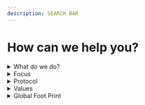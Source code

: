 ```yaml
---
description: SEARCH BAR
---
```


# How can we help you?

<details>

<summary>What do we do?</summary>

Moseiki is an innovative web3 platform that revolutionizes social media by empowering users to reclaim ownership of their online identity and enjoy a more meaningful and fulfilling experience. Our team is dedicated to creating a thriving community where technology enhances people's lives, making the internet safer, more equitable, more just and more enjoyable. Briefly, we are on a mission to create a user-centric and decentralized social media platform where people are the true owners of the content they created.\
\
Join us on this exciting journey of digital empowerment to discover a whole new world of social media!

</details>

<details>

<summary>Focus</summary>

At Moseiki, we're all about putting the power back in the hands of the people and supporting their creativity with advanced tools for them to reach limitless possibilities. Our focus is on creating a fun and fair social media experience combining user friendly interfaces of Web2 apps with the capabilities of Web3 technologies where users can truly own and control their digital identities and content.

</details>

<details>

<summary>Protocol</summary>

Moseiki is a decentralized social media platform that prioritizes user privacy and empowerment. Our blockchain technology allows users to own and monetize their data. This way we’re appreciating the value they created. Moseiki offers unique features such as NFTs, Social Finance, Daily Apps, Monetization, and Digital Identities. We are committed to transparency and security, and actively seek user input on platform decisions through community voting. Developers are more than welcome to contribute to Moseiki's growth.

</details>

<details>

<summary>Values</summary>

Moseiki is a social media platform that empowers users, promotes fairness and security, fosters innovation, and leverages cutting-edge technologies like blockchain. We believe in putting our users first and creating a more equitable and inclusive social media landscape.

</details>

<details>

<summary>Global Foot Print</summary>

We celebrate diversity and inclusion. We are dedicated to creating a welcoming environment where everyone is valued and respected. The end game is to shape the future of social media. It’s a task we can’t achieve without your contribution.

Together, we can rewrite the rules and create a digital world that puts people first, co-existing with digital tools to support them.

Join us in this journey to create a mosaic of creativity, transformation, constant curiosity, and change.

</details>

